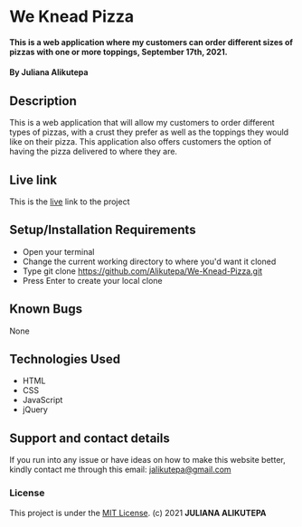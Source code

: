 # We Knead Pizza
#### This is a web application where my customers can order different sizes of pizzas with one or more toppings, September 17th, 2021.
#### By **Juliana Alikutepa**
## Description
This is a web application that will allow my customers to order different types of pizzas, with a crust they prefer as well as the toppings they would like on their pizza. This application also offers customers the option of having the pizza delivered to where they are.

## Live link
This is the [live](https://alikutepa.github.io/We-Knead-Pizza/) link to the project 

## Setup/Installation Requirements
* Open your terminal
* Change the current working directory to where you'd want it cloned
* Type git clone https://github.com/Alikutepa/We-Knead-Pizza.git
* Press Enter to create your local clone

## Known Bugs
None
## Technologies Used
* HTML
* CSS
* JavaScript
* jQuery
## Support and contact details
If you run into any issue or have ideas on how to make this website better, kindly contact me through this email: jalikutepa@gmail.com
### License
This project is under the [MIT License](license). (c) 2021 **JULIANA ALIKUTEPA**